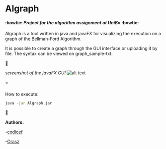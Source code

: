 # Algraph


#### :bowtie: *Project for the algorithm assignment at UniBo* :bowtie:

Algraph is a tool written in java and javaFX for visualizing the execution on a graph of the Bellman-Ford Algorithm.

It is possible to create a graph through the GUI interface or uploading it by file. The syntax can be viewed on graph_sample-txt.

:star2:

*screenshot of the javaFX GUI*
![alt text](https://user-images.githubusercontent.com/26349651/47348224-4c274e80-d6b1-11e8-8f61-29eadba25884.png)


:star:

How to execute:

```bash
java -jar Algraph.jar
```

:boy:

**Authors:**

-[codicef](https://github.com/codicef)

-[Orasz](https://github.com/Orasz)
